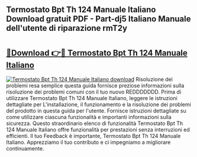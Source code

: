## Termostato Bpt Th 124 Manuale Italiano Download gratuit PDF - Part-dj5 Italiano Manuale dell'utente di riparazione rmT2y

# <h2><a href="http://dfc12mn.blite.top/?on=Termostato+Bpt+Th+124+Manuale+Italiano">🔗Download 👉🔴 Termostato Bpt Th 124 Manuale Italiano</a></h2>

[![Termostato Bpt Th 124 Manuale Italiano download](https://i.imgur.com/lujVjoI.png)](http://dfc12mn.blite.top/?on=Termostato+Bpt+Th+124+Manuale+Italiano)
Risoluzione dei problemi resa semplice questa guida fornisce preziose informazioni sulla risoluzione dei problemi comuni con il tuo nuovo REDDDDDDD. Prima di utilizzare Termostato Bpt Th 124 Manuale Italiano, leggere le istruzioni dettagliate per L'installazione, il funzionamento e la risoluzione dei problemi del prodotto in questa guida per l'utente. Fornisce istruzioni dettagliate su come utilizzare ciascuna funzionalità e importanti informazioni sulla sicurezza. Questo straordinario elenco di funzionalità Termostato Bpt Th 124 Manuale Italiano offre funzionalità per prestazioni senza interruzioni ed efficienti. Il tuo Feedback è importante, Termostato Bpt Th 124 Manuale Italiano. Apprezziamo il tuo contributo e ci impegniamo a migliorare continuamente.
